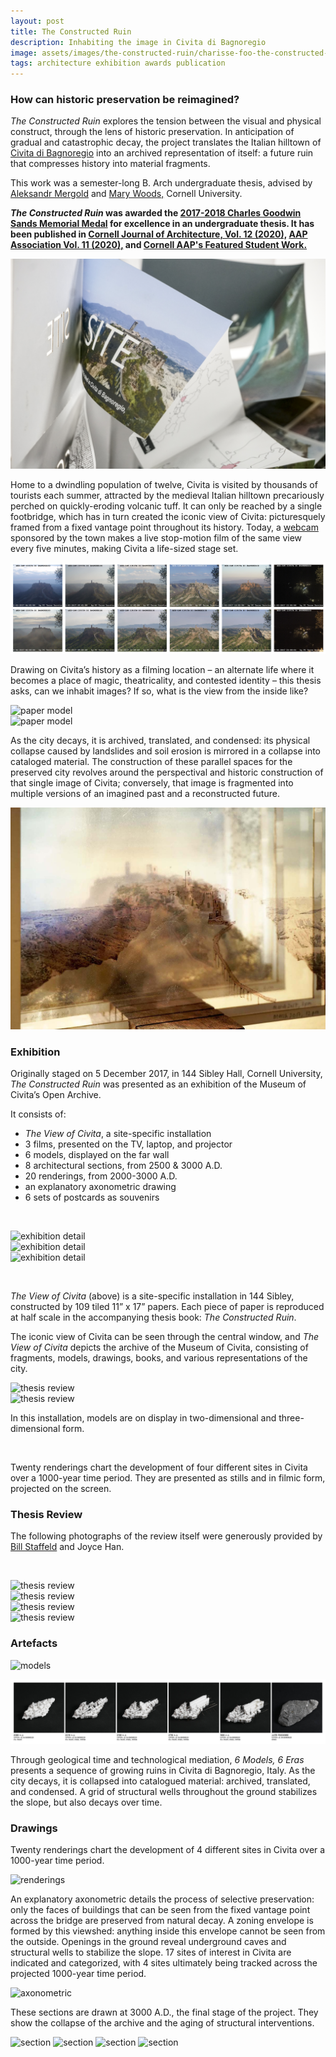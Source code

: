 ```yaml
---
layout: post
title: The Constructed Ruin
description: Inhabiting the image in Civita di Bagnoregio
image: assets/images/the-constructed-ruin/charisse-foo-the-constructed-ruin-22.jpg
tags: architecture exhibition awards publication
---
```


<h3>How can historic preservation be reimagined?</h3>

<i>The Constructed Ruin</i> explores the tension between the visual and physical construct, through the lens of historic preservation. In anticipation of gradual and catastrophic decay, the project translates the Italian hilltown of <a href="https://en.wikipedia.org/wiki/Civita_di_Bagnoregio" target="_blank">Civita di Bagnoregio</a> into an archived representation of itself: a future ruin that compresses history into material fragments.

This work was a semester-long B. Arch undergraduate thesis, advised by <a href="https://aap.cornell.edu/people/aleksandr-mergold" target="_blank"> Aleksandr Mergold</a> and <a href="https://aap.cornell.edu/people/mary-n-woods" target="_blank">Mary Woods,</a> Cornell University.

<strong><i>The Constructed Ruin</i> was awarded the <a href="https://aap.cornell.edu/news-events/2017-18-student-academic-awards-and-prizes" target="_blank">2017-2018 Charles Goodwin Sands Memorial Medal</a> for excellence in an undergraduate thesis. It has been published in <a href="https://cornelljournalofarchitecture.cornell.edu/" target="_blank">Cornell Journal of Architecture, Vol. 12 (2020),</a> <a href="https://association.aap.cornell.edu/pub/jvn94t7u/release/2" target="_blank">AAP Association Vol. 11 (2020),</a> and <a href="https://aap.cornell.edu/student-work/constructed-ruin" target="_blank">Cornell AAP's Featured Student Work.</a></strong>

![site](assets/images/the-constructed-ruin/charisse-foo-the-constructed-ruin-28.jpg)

Home to a dwindling population of twelve, Civita is visited by thousands of tourists each summer, attracted by the medieval Italian hilltown precariously perched on quickly-eroding volcanic tuff. It can only be reached by a single footbridge, which has in turn created the iconic view of Civita: picturesquely framed from a fixed vantage point throughout its history. Today, a [webcam](http://looks-civitadibagnoregio.com/) sponsored by the town makes a live stop-motion film of the same view every five minutes, making Civita a life-sized stage set.

![webcam footage](assets/images/the-constructed-ruin/charisse-foo-the-constructed-ruin-30.png)

Drawing on Civita’s history as a filming location – an alternate life where it becomes a place of magic, theatricality, and contested identity – this thesis asks, can we inhabit images? If so, what is the view from the inside like?

<!-- Image Grid -->
<div class="row">
	<div class="6u">
		<span class="image fit"><img src="{% link /assets/images/the-constructed-ruin/charisse-foo-the-constructed-ruin-32.jpg %}" alt="paper model" /></span>
	</div>
	<div class="6u$">
			<span class="image fit"><img src="{% link assets/images/the-constructed-ruin/charisse-foo-the-constructed-ruin-29.jpg %}" alt="paper model" /></span>
	</div>
</div>

As the city decays, it is archived, translated, and condensed: its physical collapse caused by landslides and soil erosion is mirrored in a collapse into cataloged material. The construction of these parallel spaces for the preserved city revolves around the perspectival and historic construction of that single image of Civita; conversely, that image is fragmented into multiple versions of an imagined past and a reconstructed future.

![transparency model](assets/images/the-constructed-ruin/charisse-foo-the-constructed-ruin-31.jpg)

### Exhibition

Originally staged on 5 December 2017, in 144 Sibley Hall, Cornell University, _The Constructed Ruin_ was presented as an exhibition of the Museum of Civita’s Open Archive.

It consists of:

- _The View of Civita_, a site-specific installation
- 3 films, presented on the TV, laptop, and projector
- 6 models, displayed on the far wall
- 8 architectural sections, from 2500 & 3000 A.D.
- 20 renderings, from 2000-3000 A.D.
- an explanatory axonometric drawing
- 6 sets of postcards as souvenirs

<span class="image fit"><img src="{% link assets/images/the-constructed-ruin/charisse-foo-the-constructed-ruin-33.jpg %}" alt="" /></span>

<!-- Image Grid -->
<div class="row">
	<div class="4u">
		<span class="image fit"><img src="{% link /assets/images/the-constructed-ruin/charisse-foo-the-constructed-ruin-40.jpg %}" alt="exhibition detail" /></span>
	</div>
	<div class="4u">
			<span class="image fit"><img src="{% link assets/images/the-constructed-ruin/charisse-foo-the-constructed-ruin-38.jpg %}" alt="exhibition detail" /></span>
	</div>
	<div class="4u$">
			<span class="image fit"><img src="{% link assets/images/the-constructed-ruin/charisse-foo-the-constructed-ruin-39.jpg %}" alt="exhibition detail" /></span>
	</div>
</div>

<span class="image fit"><img src="{% link assets/images/the-constructed-ruin/charisse-foo-the-constructed-ruin-03.jpg %}" alt="" /></span>

_The View of Civita_ (above) is a site-specific installation in 144 Sibley, constructed by 109 tiled 11” x 17” papers. Each piece of paper is reproduced at half scale in the accompanying thesis book: _The Constructed Ruin_.

The iconic view of Civita can be seen through the central window, and _The View of Civita_ depicts the archive of the Museum of Civita, consisting of fragments, models, drawings, books, and various representations of the city.

<!-- Image Grid -->
<div class="row">
	<div class="6u">
		<span class="image fit"><img src="{% link /assets/images/the-constructed-ruin/charisse-foo-the-constructed-ruin-11.jpg %}" alt="thesis review" /></span>
	</div>
	<div class="6u$">
			<span class="image fit"><img src="{% link assets/images/the-constructed-ruin/charisse-foo-the-constructed-ruin-12.jpg %}" alt="thesis review" /></span>
	</div>
</div>
			
In this installation, models are on display in two-dimensional and three-dimensional form.

<span class="image fit"><img src="{% link assets/images/the-constructed-ruin/charisse-foo-the-constructed-ruin-04.jpg %}" alt="" /></span>

Twenty renderings chart the development of four different sites in Civita over a 1000-year time period. They are presented as stills and in filmic form, projected on the screen.

### Thesis Review

The following photographs of the review itself were generously provided by <a href="https://aap.cornell.edu/people/william-staffeld" target="_blank">Bill Staffeld</a> and Joyce Han.

<span class="image fit"><img src="{% link assets/images/the-constructed-ruin/charisse-foo-the-constructed-ruin-37.jpg %}" alt="" /></span>

<!-- Image Grid -->
<div class="row">
	<div class="6u">
		<span class="image fit"><img src="{% link /assets/images/the-constructed-ruin/charisse-foo-the-constructed-ruin-41.jpg %}" alt="thesis review" /></span>
	</div>
	<div class="6u$">
			<span class="image fit"><img src="{% link assets/images/the-constructed-ruin/charisse-foo-the-constructed-ruin-42.jpg %}" alt="thesis review" /></span>
	</div>
	<div class="6u">
		<span class="image fit"><img src="{% link /assets/images/the-constructed-ruin/charisse-foo-the-constructed-ruin-35.jpg %}" alt="thesis review" /></span>
	</div>
	<div class="6u$">
			<span class="image fit"><img src="{% link assets/images/the-constructed-ruin/charisse-foo-the-constructed-ruin-36.jpg %}" alt="thesis review" /></span>
	</div>
</div>

### Artefacts

<span class="image fit"><img src="{% link assets/images/the-constructed-ruin/charisse-foo-the-constructed-ruin-09.jpg %}" alt="models" /></span>

![model timeline](assets/images/the-constructed-ruin/charisse-foo-the-constructed-ruin-07.jpg)

Through geological time and technological mediation, _6 Models, 6 Eras_ presents a sequence of growing ruins in Civita di Bagnoregio, Italy. As the city decays, it is collapsed into catalogued material: archived, translated, and condensed. A grid of structural wells throughout the ground stabilizes the slope, but also decays over time.

### Drawings

Twenty renderings chart the development of 4 different sites in Civita over a 1000-year time period.

<span class="image fit"><img src="{% link assets/images/the-constructed-ruin/charisse-foo-the-constructed-ruin-06.jpg %}" alt="renderings" /></span>

An explanatory axonometric details the process of selective preservation: only the faces of buildings that can be seen from the fixed vantage point across the bridge are preserved from natural decay. A zoning envelope is formed by this viewshed: anything
inside this envelope cannot be seen from the outside. Openings in the ground reveal underground caves and structural wells to stabilize the slope. 17 sites of interest in Civita are indicated and categorized, with 4 sites ultimately being tracked across the projected 1000-year time period.

<span class="image fit"><img src="{% link assets/images/the-constructed-ruin/charisse-foo-the-constructed-ruin-01.jpg %}" alt="axonometric" /></span>

These sections are drawn at 3000 A.D., the final stage of the project. They show the collapse of the archive and the aging of structural interventions.

<span class="image fit"><img src="{% link assets/images/the-constructed-ruin/charisse-foo-the-constructed-ruin-18.jpg %}" alt="section" /></span>
<span class="image fit"><img src="{% link assets/images/the-constructed-ruin/charisse-foo-the-constructed-ruin-19.jpg %}" alt="section" /></span>
<span class="image fit"><img src="{% link assets/images/the-constructed-ruin/charisse-foo-the-constructed-ruin-20.jpg %}" alt="section" /></span>
<span class="image fit"><img src="{% link assets/images/the-constructed-ruin/charisse-foo-the-constructed-ruin-21.jpg %}" alt="section" /></span>
